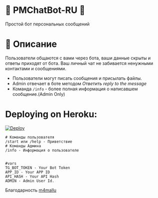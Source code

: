 # 🤖 PMChatBot-RU 🤖
Простой бот персональных сообщений
# 💠 Описание
Пользователи общаются с вами через бота, ваши данные скрыты и ответы приходят от бота.
Ваш личный чат не забивается ненужными контактами и сообщениями.
- Пользователи могут писать сообщения и присылать файлы.
- Admin отвечает в боте методом *Ответить* *reply to the message* 
- Команда `/info` - более полная информация о написавшем сообщение.(Admin Only)

# Deploying on Heroku:

[![Deploy](https://www.herokucdn.com/deploy/button.svg)](https://heroku.com/deploy?template=https://github.com/anvikVRN/PMChatbot-RU)
```
# Команды пользователя
/start или /help - Приветствие
# Команды Админа
/info - Информация о пользователе


#vars
TG_BOT_TOKEN - Your Bot Token
APP_ID - Your APP ID
API_HASH - Your API Hash
ADMIN - Admin User Id.
```
Благодарность
[m4mallu](https://github.com/m4mallu/PMChatbot)
